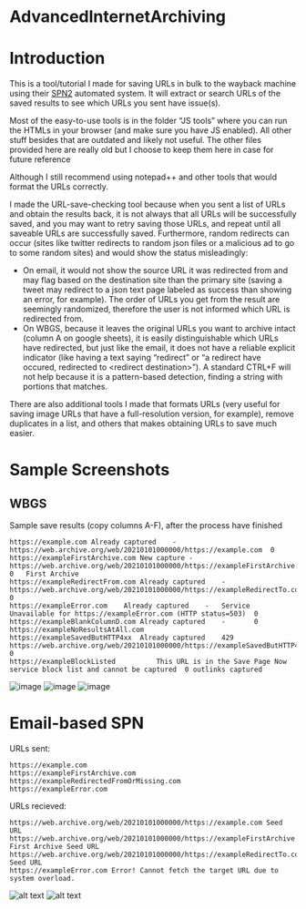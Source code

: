 # AdvancedInternetArchiving

# Introduction
This is a tool/tutorial I made for saving URLs in bulk to the wayback machine using their [SPN2](https://blog.archive.org/2019/10/23/the-wayback-machines-save-page-now-is-new-and-improved/) automated system. It will extract or search URLs of the saved results to see which URLs you sent have issue(s). 

Most of the easy-to-use tools is in the folder “JS tools” where you can run the HTMLs in your browser (and make sure you have JS enabled). All other stuff besides that are outdated and likely not useful. The other files provided here are really old but I choose to keep them here in case for future reference

Although I still recommend using notepad++ and other tools that would format the URLs correctly.

I made the URL-save-checking tool because when you sent a list of URLs and obtain the results back, it is not always that all URLs will be successfully saved, and you may want to retry saving those URLs, and repeat until all saveable URLs are successfully saved. Furthermore, random redirects can occur (sites like twitter redirects to random json files or a malicious ad to go to some random sites) and would show the status misleadingly:
* On email, it would not show the source URL it was redirected from and may flag based on the destination site than the primary site (saving a tweet may redirect to a json text page labeled as success than showing an error, for example). The order of URLs you get from the result are seemingly randomized, therefore the user is not informed which URL is redirected from.
* On WBGS, because it leaves the original URLs you want to archive intact (column A on google sheets), it is easily distinguishable which URLs have redirected, but just like the email, it does not have a reliable explicit indicator (like having a text saying “redirect” or “a redirect have occured, redirected to &lt;redirect destination&gt;”). A standard CTRL+F will not help because it is a pattern-based detection, finding a string with portions that matches.

There are also additional tools I made that formats URLs (very useful for saving image URLs that have a full-resolution version, for example), remove duplicates in a list, and others that makes obtaining URLs to save much easier.

# Sample Screenshots
## WBGS
Sample save results (copy columns A-F), after the process have finished
```
https://example.com	Already captured	-	https://web.archive.org/web/20210101000000/https://example.com	0	
https://exampleFirstArchive.com	New capture	-	https://web.archive.org/web/20210101000000/https://exampleFirstArchive.com	0	First Archive
https://exampleRedirectFrom.com	Already captured	-	https://web.archive.org/web/20210101000000/https://exampleRedirectTo.com	0	
https://exampleError.com	Already captured	-	Service Unavailable for https://exampleError.com (HTTP status=503)	0	
https://exampleBlankColumnD.com	Already captured	-		0	
https://exampleNoResultsAtAll.com					
https://exampleSavedButHTTP4xx	Already captured	429	https://web.archive.org/web/20210101000000/https://exampleSavedButHTTP4xx	0	
https://exampleBlockListed			This URL is in the Save Page Now service block list and cannot be captured	0 outlinks captured	
```
![image](https://user-images.githubusercontent.com/89951208/208203542-55853962-a25b-47c9-a6c0-12f79efafc6e.png)
![image](https://user-images.githubusercontent.com/89951208/208203561-034b85ab-23c5-4418-8017-360aea499a49.png)
![image](https://user-images.githubusercontent.com/89951208/208203583-37878df0-c016-4c0e-afe3-f0b7a23413f5.png)

# Email-based SPN

URLs sent:
```
https://example.com
https://exampleFirstArchive.com
https://exampleRedirectedFromOrMissing.com
https://exampleError.com
```
URLs recieved:
```
https://web.archive.org/web/20210101000000/https://example.com Seed URL
https://web.archive.org/web/20210101000000/https://exampleFirstArchive.com First Archive Seed URL
https://web.archive.org/web/20210101000000/https://exampleRedirectTo.com Seed URL
https://exampleError.com Error! Cannot fetch the target URL due to system overload.
```
![alt text](https://user-images.githubusercontent.com/13095760/132143025-1af377b7-26c9-48d6-8bf0-f1c903295f20.png)
![alt text](https://user-images.githubusercontent.com/13095760/132143121-9945cb7e-5205-4448-a796-72245e045a6c.png)
